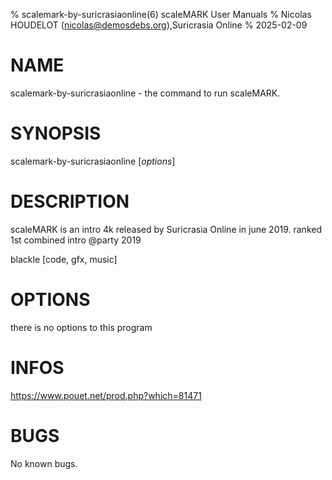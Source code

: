 % scalemark-by-suricrasiaonline(6) scaleMARK User Manuals
% Nicolas HOUDELOT (nicolas@demosdebs.org),Suricrasia Online
% 2025-02-09

# NAME
scalemark-by-suricrasiaonline - the command to run scaleMARK.

# SYNOPSIS
scalemark-by-suricrasiaonline [*options*]

# DESCRIPTION
scaleMARK is an intro 4k released by Suricrasia Online in june 2019.
ranked 1st combined intro @party 2019

blackle [code, gfx, music]

# OPTIONS
there is no options to this program

# INFOS
https://www.pouet.net/prod.php?which=81471

# BUGS
No known bugs.
